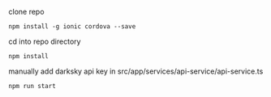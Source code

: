 clone repo

```npm install -g ionic cordova --save```

cd into repo directory

```npm install```

manually add darksky api key in src/app/services/api-service/api-service.ts

```npm run start```
